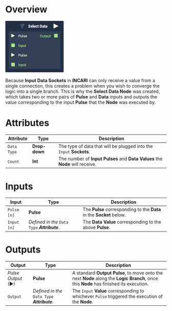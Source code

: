 # Overview

![The Select Data Node.](../../.gitbook/assets/node-select-data.png)

Because **Input Data Sockets** in **INCARI** can only receive a value from a single connection, this creates a problem when you wish to converge the logic into a single branch. This is why the **Select Data Node** was created, which takes two or more pairs of **Pulse** and **Data** inputs and outputs the value corresponding to the input **Pulse** that the **Node** was executed by.

# Attributes

|Attribute|Type|Description|
|---|---|---|
|`Data Type`|**Drop-down**|The type of data that will be plugged into the `Input` **Sockets**.|
|`Count`|**Int**|The number of **Input Pulses** and **Data Values** the **Node** will receive.|

# Inputs

|Input|Type|Description|
|---|---|---|
|`Pulse [n]`|**Pulse**|The **Pulse** corresponding to the **Data** in the **Socket** below.|
|`Input [n]`|*Defined in the* `Data Type` ***Attribute***.|The **Data Value** corresponding to the above **Pulse**.|

# Outputs

|Output|Type|Description|
|---|---|---|
|*Pulse Output* (►)|**Pulse**|A standard **Output Pulse**, to move onto the next **Node** along the **Logic Branch**, once this **Node** has finished its execution.|
|`Output`|*Defined in the* `Data Type` ***Attribute***.|The `Input` **Value** corresponding to whichever `Pulse` triggered the execution of the **Node**.|
